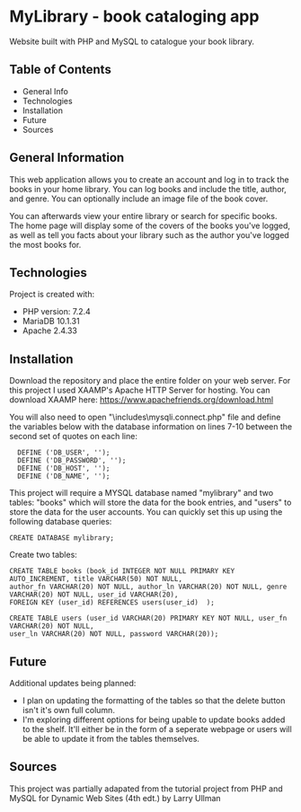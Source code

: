 # MyLibrary - book cataloging app
Website built with PHP and MySQL to catalogue your book library.

## Table of Contents
* General Info
* Technologies 
* Installation
* Future
* Sources


## General Information
This web application allows you to create an account and log in to track the books in your home library.
You can log books and include the title, author, and genre. You can optionally include an image file of the
book cover.

You can afterwards view your entire library or search for specific books. The home page will display some 
of the covers of the books you've logged, as well as tell you facts about your library such as the author
you've logged the most books for.

## Technologies
Project is created with:
* PHP version: 7.2.4 
* MariaDB 10.1.31
* Apache 2.4.33


## Installation
Download the repository and place the entire folder on your web server. For this project I used XAAMP's Apache
HTTP Server for hosting. You can download XAAMP here: https://www.apachefriends.org/download.html

You will also need to open "\includes\mysqli.connect.php" file and define the variables below with the database
information on lines 7-10 between the second set of quotes on each line:

```
  DEFINE ('DB_USER', '');
  DEFINE ('DB_PASSWORD', '');
  DEFINE ('DB_HOST', '');
  DEFINE ('DB_NAME', '');
```

This project will require a MYSQL database named "mylibrary" and two tables: "books" which will store
the data for the book entries, and "users" to store the data for the user accounts. You can quickly set this up
using the following database queries:

```
CREATE DATABASE mylibrary;
```

Create two tables:
```
CREATE TABLE books (book_id INTEGER NOT NULL PRIMARY KEY AUTO_INCREMENT, title VARCHAR(50) NOT NULL, 
author_fn VARCHAR(20) NOT NULL, author_ln VARCHAR(20) NOT NULL, genre VARCHAR(20) NOT NULL, user_id VARCHAR(20), 
FOREIGN KEY (user_id) REFERENCES users(user_id)  );
```

```
CREATE TABLE users (user_id VARCHAR(20) PRIMARY KEY NOT NULL, user_fn VARCHAR(20) NOT NULL, 
user_ln VARCHAR(20) NOT NULL, password VARCHAR(20));
```
## Future
Additional updates being planned:
* I plan on updating the formatting of the tables so that the delete button isn't it's own full column.
* I'm exploring different options for being upable to update books added to the shelf. It'll either be in the form
of a seperate webpage or users will be able to update it from the tables themselves.

## Sources
This project was partially adapated from the tutorial project from
PHP and MySQL for Dynamic Web Sites (4th edt.) by Larry Ullman

